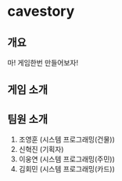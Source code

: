 # cavestory
## 개요
마! 게임한번 만들어보자!

## 게임 소개

## 팀원 소개
1. 조영훈 (시스템 프로그래밍(건물))
2. 신혁진 (기획자)
3. 이웅연 (시스템 프로그래밍(주민))
4. 김회민 (시스템 프로그래밍(카드))
